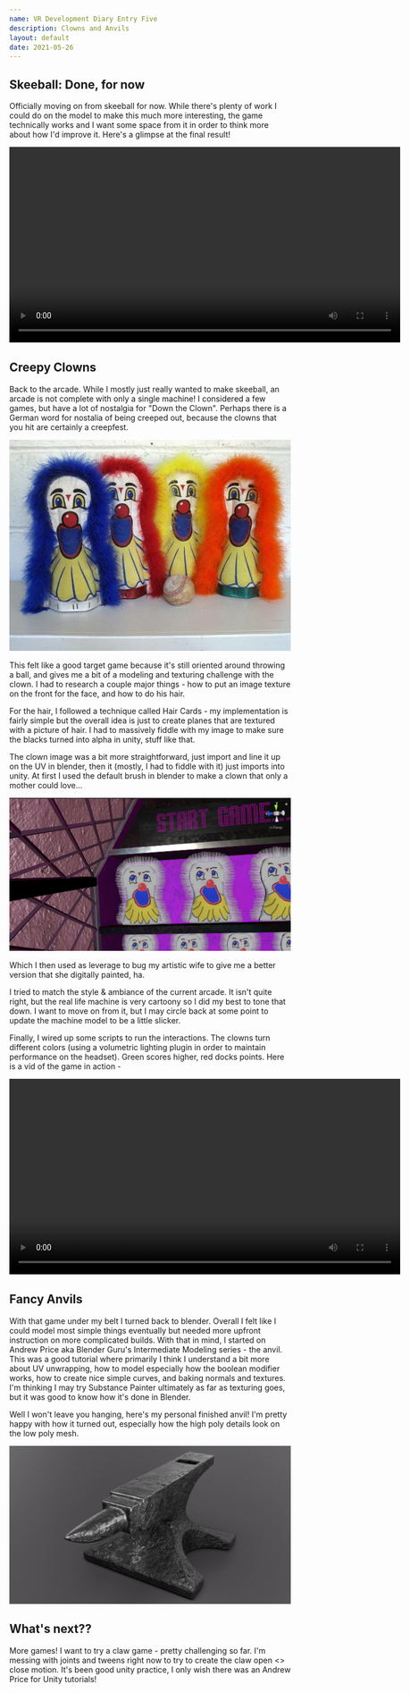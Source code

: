 ```yaml
---
name: VR Development Diary Entry Five
description: Clowns and Anvils
layout: default
date: 2021-05-26
---
```


## Skeeball: Done, for now

Officially moving on from skeeball for now. While there's plenty of work I could do on the model to make this much more interesting, the game technically works and I want some space from it in order to think more about how I'd improve it. Here's a glimpse at the final result!

<video controls width='700'>
    <source src="/assets/vr/skeeball-1.mp4">
</video>

## Creepy Clowns

Back to the arcade. While I mostly just really wanted to make skeeball, an arcade is not complete with only a single machine! I considered a few games, but have a lot of nostalgia for "Down the Clown". Perhaps there is a German word for nostalia of being creeped out, because the clowns that you hit are certainly a creepfest.

![clowns](/assets/vr/clowns.jpg)

This felt like a good target game because it's still oriented around throwing a ball, and gives me a bit of a modeling and texturing challenge with the clown. I had to research a couple major things - how to put an image texture on the front for the face, and how to do his hair. 

For the hair, I followed a technique called Hair Cards - my implementation is fairly simple but the overall idea is just to create planes that are textured with a picture of hair. I had to massively fiddle with my image to make sure the blacks turned into alpha in unity, stuff like that. 

The clown image was a bit more straightforward, just import and line it up on the UV in blender, then it (mostly, I had to fiddle with it) just imports into unity. At first I used the default brush in blender to make a clown that only a mother could love...

![my crappy clown](/assets/vr/my-clowns.png)

Which I then used as leverage to bug my artistic wife to give me a better version that she digitally painted, ha. 

I tried to match the style & ambiance of the current arcade. It isn't quite right, but the real life machine is very cartoony so I did my best to tone that down. I want to move on from it, but I may circle back at some point to update the machine model to be a little slicker. 

Finally, I wired up some scripts to run the interactions. The clowns turn different colors (using a volumetric lighting plugin in order to maintain performance on the headset). Green scores higher, red docks points. Here is a vid of the game in action - 

<video controls width='700'>
    <source src="/assets/vr/clown-game.mp4">
</video>

## Fancy Anvils

With that game under my belt I turned back to blender. Overall I felt like I could model most simple things eventually but needed more upfront instruction on more complicated builds. With that in mind, I started on Andrew Price aka Blender Guru's Intermediate Modeling series - the anvil. This was a good tutorial where primarily I think I understand a bit more about UV unwrapping, how to model especially how the boolean modifier works, how to create nice simple curves, and baking normals and textures. I'm thinking I may try Substance Painter ultimately as far as texturing goes, but it was good to know how it's done in Blender.

Well I won't leave you hanging, here's my personal finished anvil! I'm pretty happy with how it turned out, especially how the high poly details look on the low poly mesh.

![anvil](/assets/vr/anvil.png)

## What's next??

More games! I want to try a claw game - pretty challenging so far. I'm messing with joints and tweens right now to try to create the claw open <> close motion. It's been good unity practice, I only wish there was an Andrew Price for Unity tutorials!

